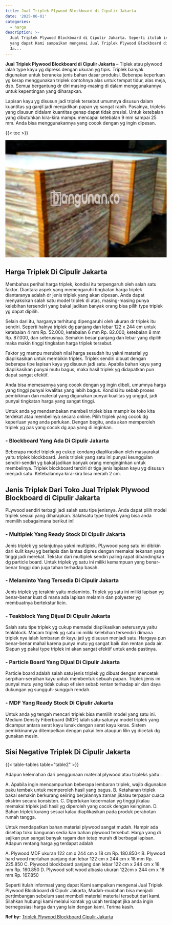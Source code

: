 ```yaml
---
title: Jual Triplek Plywood Blockboard di Cipulir Jakarta
date: '2025-06-01'
categories:
  - harga
description: >-
  Jual Triplek Plywood Blockboard di Cipulir Jakarta. Seperti itulah informasi
  yang dapat Kami sampaikan mengenai Jual Triplek Plywood Blockboard di Cipulir
  Ja...
---
```


**Jual Triplek Plywood Blockboard di Cipulir Jakarta** – Tiplek atau plywood ialah type kayu yg dipress dengan ukuran yg tipis. Triplek banyak digunakan untuk beraneka jenis bahan dasar produksi. Beberapa keperluan yg kerap menggunakan triplek contohnya alas untuk tempat tidur, alas meja, dsb. Semua bergantung dr diri masing-masing di dalam menggunakannya untuk kepentingan yang diharapkan.

Lapisan kayu yg disusun jadi triplek tersebut umumnya disusun dalam kuantitas yg ganjil jadi menjadikan papan yg sangat rapih. Pasalnya, tripleks yang disusun didalam kuantitas genap dapat tidak presisi. Untuk ketebalan yang dibutuhkan kira-kira mampu mencapai ketebalan 9 mm sampai 25 mm. Anda bisa menggunakannya yang cocok dengan yg ingin dipesan.

{{< toc >}}

![Jual Triplek Plywood Blockboard di Cipulir Jakarta](/images/jual-triplek-murah-23.png)

## Harga Triplek Di Cipulir Jakarta

Membahas perihal harga triplek, kondisi itu terpengaruh oleh salah satu faktor. Diantara aspek yang memengaruhi tingkatan harga triplek diantaranya adalah dr jenis triplek yang akan dipesan. Anda dapat menyaksikan salah satu model triplek di atas, masing-masing punya kelebihan tersendiri yang bakal jadikan banyak orang bisa pilih type triplek yg dapat dipilih.

Selain dari itu, harganya terhitung dipengaruhi oleh ukuran dr triplek itu sendiri. Seperti halnya triplek dg panjang dan lebar 122 x 244 cm untuk ketebalan 4 mm Rp. 52.000, ketebalan 6 mm Rp. 82.000, ketebalan 8 mm Rp. 87.000, dan seterusnya. Semakin besar panjang dan lebar yang dipilih maka makin tinggi tingkatan harga triplek tersebut.

Faktor yg mampu merubah nilai harga sesudah itu yakni material yg diaplikasikan untuk membikin triplek. Triplek sendiri dibuat dengan beberapa tipe lapisan kayu yg disusun jadi satu. Apabila bahan kayu yang diaplikasikan punyai mutu bagus, maka hasil triplek yg didapatkan pun dapat sangat efektif.

Anda bisa memesannya yang cocok dengan yg ingin dibeli, umumnya harga yang tinggi punyai kwalitas yang lebih bagus. Kondisi itu sebab proses pembikinan dan material yang digunakan punyai kualitas yg unggul, jadi punyai tingkatan harga yang sangat tinggi.

Untuk anda yg mendambakan membeli triplek bisa mampir ke toko kita terdekat atau membelinya secara online. Pilih triplek yang cocok dg keperluan yang anda perlukan. Dengan begitu, anda akan memperoleh triplek yg pas yang cocok dg apa yang di inginkan.

### \- Blockboard Yang Ada Di Cipulir Jakarta

Beberapa model triplek yg cukup kondang diaplikasikan oleh masyarakat yaitu triplek blockboard. Jenis triplek yang satu ini punyai keunggulan sendiri-sendiri yg bakal jadikan banyak orang menginginkan untuk membelinya. Triplek blockboard terdiri dr tiga jenis lapisan kayu yg disusun menjadi satu. Ketebalannya kira-kira bisa meraih 2 cm.

## Jenis Triplek Dari Toko Jual Triplek Plywood Blockboard di Cipulir Jakarta

PLywood sendiri terbagi jadi salah satu tipe jenisnya. Anda dapat pilih model triplek sesuai yang diharapkan. Salahsatu type triplek yang bisa anda memilih sebagaimana berikut ini!

### \- Multiplek Yang Ready Stock Di Cipulir Jakarta

Jenis triplek yg selanjutnya yakni multiplek. PLywood yang satu ini dibikin dari kulit kayu yg berlapis dan lantas dipres dengan memakai tekanan yang tinggi jadi merekat. Tekstur dari multiplek sendiri paling rapat dibandingkan dg particle board. Untuk triplek yg satu ini miliki kemampuan yang benar-benar tinggi dan juga tahan terhadap basah.

### \- Melaminto Yang Tersedia Di Cipulir Jakarta

Jenis triplek yg terakhir yaitu melaminto. Triplek yg satu ini miliki lapisan yg benar-benar kuat di mana ada lapisan melamin dan polyester yg membuatnya bertekstur licin.

### \- Teakblock Yang Dijual Di Cipulir Jakarta

Salah satu tipe triplek yg cukup memadai diaplikasikan seterusnya yaitu teakblock. Macam triplek yg satu ini miliki kelebihan tersendiri dimana triplek nya ialah lembaran dr kayu jati yg disusun menjadi satu. Hargaya pun benar-benar mahal karena punya mutu yg sangat baik dan rentan pada air. Siapun yg pakai type triplek ini akan sangat efektif untuk anda pastinya.

### \- Particle Board Yang Dijual Di Cipulir Jakarta

Particle board adalah salah satu jenis triplek yg dibuat dengan mencetak serpihan-serpihan kayu untuk membentuk sebuah papan. Triplek jenis ini punyai mutu yang tidak cukup efisien sebab rentan terhadap air dan daya dukungan yg sungguh-sungguh rendah.

### \- MDF Yang Ready Stock Di Cipulir Jakarta

Untuk anda yg tengah mencari triplek bisa memilih model yang satu ini. Medium Density Fiberboard (MDF) ialah satu-satunya model triplek yang dicampur antara serat kayu lunak dengan serat kayu keras. Sistem pembikinannya ditempelkan dengan pakai lem ataupun lilin yg dicetak dg gunakan mesin.

## Sisi Negative Triplek Di Cipulir Jakarta

{{< table-tables table="table2" >}}

Adapun kelemahan dari penggunaan material plywood atau tripleks yaitu :

A. Apabila ingin mencampurkan beberapa lembaran triplek, wajib digunakan paku tembak untuk memperoleh hasil yang bagus. B. Ketahanan triplek bakal semakin berkurang seiiring berjalannya zaman jikalau terpapar cuaca ekstrim secara konsisten. C. Diperlukan kecermatan yg tinggi jikalau memakai triplek jadi hasil yg diperoleh yang cocok dengan keinginan. D. Bahan triplek kurang sesuai kalau diaplikasikan pada produk perabotan rumah tangga.

Untuk mendapatkan bahan material plywood sangat mudah. Hampir ada disetiap toko bangunan sedia kan bahan plywood tersebut. Harga yang di sajikan pun sangat banyak ragam dan tetap murah di berbagai lapisan. Adapun rentang harga yg terdapat adalah

A. Plywood MDF ukuran 122 cm x 244 cm x 18 cm Rp. 180.850< B. Plywood hard wood mertahan panjang dan lebar 122 cm x 244 cm x 18 mm Rp. 225.850 C. Plywood blockboard panjang dan lebar 122 cm x 244 cm x 18 mm Rp. 160.850 D. Plywood soft wood albasia ukuran 122cm x 244 cm x 18 mm Rp. 167.850

Seperti itulah informasi yang dapat Kami sampaikan mengenai Jual Triplek Plywood Blockboard di Cipulir Jakarta, Mudah-mudahan bisa menjadi pertimbangan sebelum saat membeli material material tersebut dari kami. Silahkan hubungi kami melalui kontak yg udah terdapat jika anda ingin bernegosiasi harga dan yang lain dengan kami. Terima kasih.

**Ref by:** [Triplek Plywood Blockboard Cipulir Jakarta](https://id.wikipedia.org/wiki/Triplek)
